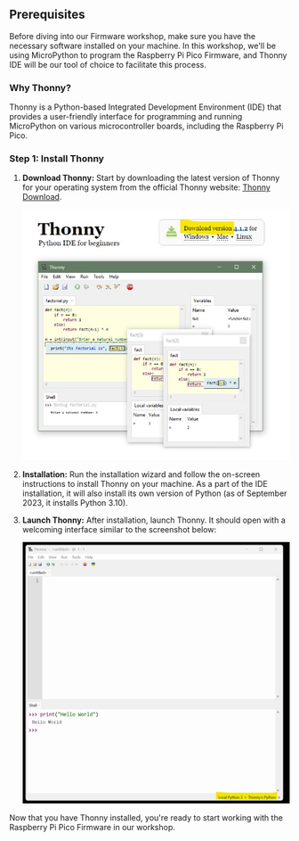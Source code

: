 
## Prerequisites

Before diving into our Firmware workshop, make sure you have the necessary software installed on your machine. In this workshop, we'll be using MicroPython to program the Raspberry Pi Pico Firmware, and Thonny IDE will be our tool of choice to facilitate this process.

### Why Thonny?

Thonny is a Python-based Integrated Development Environment (IDE) that provides a user-friendly interface for programming and running MicroPython on various microcontroller boards, including the Raspberry Pi Pico.

### Step 1: Install Thonny

1. **Download Thonny:** Start by downloading the latest version of Thonny for your operating system from the official Thonny website: [Thonny Download](https://thonny.org/).

   ![Thonny Download](https://github.com/GHCFW/WorkshopExercise23/blob/main/images/Thonny_Download.jpg)

2. **Installation:** Run the installation wizard and follow the on-screen instructions to install Thonny on your machine. As a part of the IDE installation, it will also install its own version of Python (as of September 2023, it installs Python 3.10).

3. **Launch Thonny:** After installation, launch Thonny. It should open with a welcoming interface similar to the screenshot below:

   ![Thonny Home](https://github.com/GHCFW/WorkshopExercise23/blob/main/images/Thonny_Home.jpg)

Now that you have Thonny installed, you're ready to start working with the Raspberry Pi Pico Firmware in our workshop.
